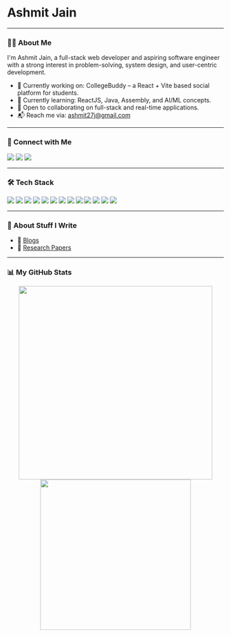 # Ashmit Jain

---

### 👨‍💻 About Me

I'm Ashmit Jain, a full-stack web developer and aspiring software engineer with a strong interest in problem-solving, system design, and user-centric development.

- 🔭 Currently working on: CollegeBuddy – a React + Vite based social platform for students.
- 🧠 Currently learning: ReactJS, Java, Assembly, and AI/ML concepts.
- 🤝 Open to collaborating on full-stack and real-time applications.
- 📬 Reach me via: ashmit27j@gmail.com

---

### 🔗 Connect with Me

<a href="mailto:ashmit27j@gmail.com"><img src="https://img.shields.io/badge/Gmail-D14836?style=for-the-badge&logo=gmail&logoColor=white" /></a>
<a href="https://www.linkedin.com/in/ashmit-jain-386427292/"><img src="https://img.shields.io/badge/LinkedIn-0077B5?style=for-the-badge&logo=linkedin&logoColor=white" /></a>
<a href="https://stackoverflow.com/users/your-id"><img src="https://img.shields.io/badge/Stack%20Overflow-F58025?style=for-the-badge&logo=stack-overflow&logoColor=white" /></a>

---

### 🛠️ Tech Stack

<p>
  <img src="https://img.shields.io/badge/HTML5-E34F26?style=for-the-badge&logo=html5&logoColor=white"/>
  <img src="https://img.shields.io/badge/CSS3-1572B6?style=for-the-badge&logo=css3&logoColor=white"/>
  <img src="https://img.shields.io/badge/JavaScript-F7DF1E?style=for-the-badge&logo=javascript&logoColor=black"/>
  <img src="https://img.shields.io/badge/React-20232A?style=for-the-badge&logo=react&logoColor=61DAFB"/>
  <img src="https://img.shields.io/badge/TailwindCSS-38B2AC?style=for-the-badge&logo=tailwind-css&logoColor=white"/>
  <img src="https://img.shields.io/badge/Node.js-339933?style=for-the-badge&logo=nodedotjs&logoColor=white"/>
  <img src="https://img.shields.io/badge/Redux-764ABC?style=for-the-badge&logo=redux&logoColor=white"/>
  <img src="https://img.shields.io/badge/Python-3776AB?style=for-the-badge&logo=python&logoColor=white"/>
  <img src="https://img.shields.io/badge/C++-00599C?style=for-the-badge&logo=c%2B%2B&logoColor=white"/>
  <img src="https://img.shields.io/badge/Git-F05032?style=for-the-badge&logo=git&logoColor=white"/>
  <img src="https://img.shields.io/badge/Firebase-FFCA28?style=for-the-badge&logo=firebase&logoColor=black"/>
  <img src="https://img.shields.io/badge/Supabase-3ECF8E?style=for-the-badge&logo=supabase&logoColor=white"/>
  <img src="https://img.shields.io/badge/Assembly-808080?style=for-the-badge"/>
</p>

---

### 📝 About Stuff I Write

- 📘 [Blogs](https://your-blog-link.com)  
- 📄 [Research Papers](https://your-research-link.com)

---

### 📊 My GitHub Stats

<div align="center">
  <img src="https://github-readme-stats.vercel.app/api?username=ashmit27j&show_icons=true&theme=dark&border_radius=10" width="450"/>
  <img src="https://github-readme-stats.vercel.app/api/top-langs/?username=ashmit27j&layout=compact&theme=dark&border_radius=10" width="350"/>
</div>
